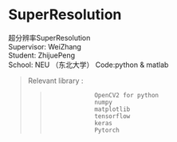 # SuperResolution
超分辨率SuperResolution  
Supervisor: WeiZhang   
Student: ZhijuePeng  
School: NEU  （东北大学）
Code:python & matlab  
>Relevant library :
>>                  OpenCV2 for python  
>>                  numpy  
>>                  matplotlib  
>>                  tensorflow  
>>                  keras
>>                  Pytorch
